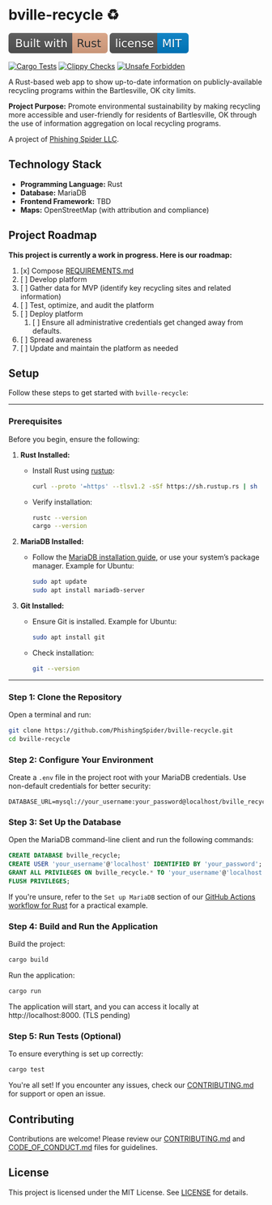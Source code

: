 # bville-recycle ♻️
[![Built with Rust](static/built_with_rust.svg)](https://www.rust-lang.org)
[![MIT license](static/license_%20MIT.svg)](/LICENSE)


[![Cargo Tests](https://img.shields.io/github/actions/workflow/status/PhishingSpider/bville-recycle/rust.yml?label=Rust%20tests&logo=github)](https://github.com/PhishingSpider/bville-recycle/actions/workflows/rust.yml)
[![Clippy Checks](https://img.shields.io/github/actions/workflow/status/PhishingSpider/bville-recycle/rust-clippy.yml?label=Clippy%20checks&logo=github)](https://github.com/PhishingSpider/bville-recycle/actions/workflows/rust-clippy.yml)
[![Unsafe Forbidden](https://img.shields.io/github/actions/workflow/status/PhishingSpider/bville-recycle/unsafe.yml?label=unsafe%20forbidden&logo=github)](https://github.com/PhishingSpider/bville-recycle/actions/workflows/unsafe.yml)



A Rust-based web app to show up-to-date information on publicly-available recycling programs within the Bartlesville, OK city limits.

**Project Purpose:** Promote environmental sustainability by making recycling more accessible and user-friendly for residents of Bartlesville, OK through the use of information aggregation on local recycling programs. 

A project of [Phishing Spider LLC](https://github.com/PhishingSpider).

## Technology Stack
- **Programming Language:** Rust
- **Database:** MariaDB 
- **Frontend Framework:** TBD
- **Maps:** OpenStreetMap (with attribution and compliance)

## Project Roadmap

**This project is currently a work in progress. Here is our roadmap:** 

1. [x] Compose [REQUIREMENTS.md](./REQUIREMENTS.md)
2. [ ] Develop platform
3. [ ] Gather data for MVP (identify key recycling sites and related information)
4. [ ] Test, optimize, and audit the platform
5. [ ] Deploy platform
    1. [ ] Ensure all administrative credentials get changed away from defaults. 
6. [ ] Spread awareness
7. [ ] Update and maintain the platform as needed

## Setup

Follow these steps to get started with `bville-recycle`:

---

### Prerequisites

Before you begin, ensure the following:
1. **Rust Installed:**
   - Install Rust using [rustup](https://rustup.rs/):
     ```bash
     curl --proto '=https' --tlsv1.2 -sSf https://sh.rustup.rs | sh
     ```
   - Verify installation:
     ```bash
     rustc --version
     cargo --version
     ```

2. **MariaDB Installed:**
   - Follow the [MariaDB installation guide](https://mariadb.org/download/), or use your system’s package manager.
     Example for Ubuntu:
     ```bash
     sudo apt update
     sudo apt install mariadb-server
     ```

3. **Git Installed:**
   - Ensure Git is installed. Example for Ubuntu:
     ```bash
     sudo apt install git
     ```
   - Check installation:
     ```bash
     git --version
     ```

---

### Step 1: Clone the Repository
Open a terminal and run:
```bash
git clone https://github.com/PhishingSpider/bville-recycle.git
cd bville-recycle
```

### Step 2: Configure Your Environment
Create a `.env` file in the project root with your MariaDB credentials. Use non-default credentials for better security:
```
DATABASE_URL=mysql://your_username:your_password@localhost/bville_recycle
```

### Step 3: Set Up the Database

Open the MariaDB command-line client and run the following commands:

```sql
CREATE DATABASE bville_recycle;
CREATE USER 'your_username'@'localhost' IDENTIFIED BY 'your_password';
GRANT ALL PRIVILEGES ON bville_recycle.* TO 'your_username'@'localhost';
FLUSH PRIVILEGES;
```

If you're unsure, refer to the `Set up MariaDB` section of our [GitHub Actions workflow for Rust](./.github/workflows/rust.yml) for a practical example.

### Step 4: Build and Run the Application

Build the project:

```bash
cargo build
```

Run the application: 

```bash
cargo run
```

The application will start, and you can access it locally at http://localhost:8000. (TLS pending)

### Step 5: Run Tests (Optional)

To ensure everything is set up correctly:
```bash
cargo test
```

You're all set! If you encounter any issues, check our [CONTRIBUTING.md](./CONTRIBUTING.md) for support or open an issue.

## Contributing
Contributions are welcome! Please review our [CONTRIBUTING.md](./CONTRIBUTING.md) and [CODE_OF_CONDUCT.md](./CODE_OF_CONDUCT.md) files for guidelines.

## License
This project is licensed under the MIT License. See [LICENSE](./LICENSE) for details.
